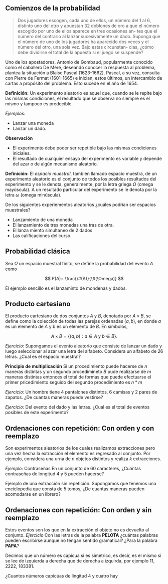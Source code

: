## Comienzos de la probabilidad

> Dos jugadores escogen, cada uno de ellos, un número del 1 al
> 6, distinto uno del otro y apuestan 32 doblones de oro a que el
> número escogido por uno de ellos aparece en tres ocasiones an-
> tes que el número del contrario al lanzar sucesivamente un dado.
> Suponga que el número de uno de los jugadores ha aparecido dos
> veces y el número del otro, una sola vez. Bajo estas circunstan-
> cias, ¿cómo debe dividirse el total de la apuesta si el juego se
> suspende?

Uno de los apostadores, Antonio de Gombaud, popularmente conocido como el caballero De Méré, deseando conocer la respuesta al problema, plantea la situación a Blaise Pascal (1623-1662). Pascal, a su vez, consulta con Pierre
de Fermat (1601-1665) e inician, estos últimos, un intercambio de cartas a propósito del problema. Esto sucede en el año de 1654.

**Definición:**
Un experimento aleatorio es aquel que, cuando se le repite bajo las mismas condiciones, el resultado que se observa no siempre es el mismo y tampoco es predecible.

*Ejemplos:*

- Lanzar una moneda
- Lanzar un dado.

**Observación**

- El experimento debe poder ser repetible bajo las mismas condiciones
  iniciales.
- El resultado de cualquier ensayo del experimento es variable y depende
  del azar o de algún mecanismo aleatorio.

**Definición:**
El *espacio muestral*, también llamado espacio muestra, de un experimento aleatorio es el conjunto de todos los posibles resultados del experimento y se le denota, generalmente, por la letra griega $\Omega$ (omega mayúscula). A un resultado particular del experimento se le denota por la letra $\omega$ (omega minúscula).

De los siguientes experiementos aleatorios ¿cuáles podrían ser espacios muestrales?

- Lanzamiento de una moneda
- El lanzamiento de tres monedas una tras de otra. 
- El lanza miento simultaneo de 2 dados
- Las calificaciones del curso. 

## Probabilidad clásica

Sea $\Omega$ un espacio muestral finito, se define la probabilidad del evento $A$ como 

$$
P(A)= \frac{\#(A)}{\#(\Omega)}
$$

El ejemplo sencillo es el lanzaminto de mondenas y dados. 

## Producto cartesiano

El producto cartesiano de dos conjuntos $A$ y $B$, denotado por $A\times B$, se define como la colección de todas las parejas ordenadas $(a, b)$, en donde $a$ es un elemento de $A$ y b es un elemento de $B$. En sı́mbolos,

$$
A \times B = \{ (a, b) : a \in A \text{ y } b \in B \}.
$$

*Ejercicio:*
Supongamos el evento aleatorio que consiste de lanzar un dado y luego seleccionar al azar una letra del alfabeto. Considera un alfabeto de 26 letras. ¿Cual es el espacio muestral?

**Principio de multiplicación**
Si un procedimiento puede hacerse de $n$ maneras distintas y un segundo procedimineto $B$ pude realizarse de $m$ maneras distintas entonces el total de formas que puede efectuarse el primer pricedimiento seguido del segundo procedimiento es $n*m$

*Ejercicio:*
Un hombre tiene 4 pantalones distintos, 6 camisas y 2 pares de 
zapatos. ¿De cuantas maneras puede vestirse?

*Ejercicio:*
Del evento del dado y las letras. ¿Cual es el total de eventos posibles de este experimento? 

## Ordenaciones con repetición: Con orden y con reemplazo

Son experimentos aleatorios de los cuales realizamos extracciones pero una vez hecha la extracción el elemento es regresado al conjunto. Por ejemplo, considera una urna de $n$ objetos distintos y realiza $k$ extracciones. 

*Ejemplo:* Contraseñas
En un conjunto de 60 caracteres, ¿Cuántas contraseñas de longitud 4 y 5 pueden hacerse?

Ejemplo de una extracción sin repetición. 
Supongamos que tenemos una enciclopedia que consta de 5 tomos, ¿De cuantas maneras pueden acomodarse en un librero?

## Ordenaciones con repetición: Con orden y sin reemplazo

Estos eventos son los que en la extracción el objeto no es devuelto al conjunto. 
*Ejercicio*
Con las letras de la palabra **PELOTA** ¿cuántas palabras pueden escribirse aunque no tengan sentido gramatical? ¿Para la palabra **PAPA**? 

Decimos que un número es capicua si es simetrico, es decir, es el mismo si se lee de izquierda a derecha que de derecha a izquirda, por ejemplo 11, 2222, 183381. 

¿Cuantos números capicúas de lingitud 4 y cuatro hay
